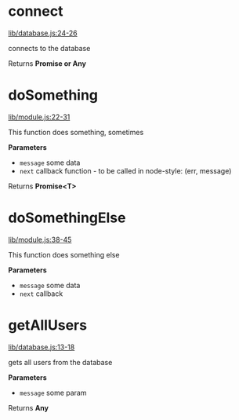 # connect

[lib/database.js:24-26](https://github.com/locator-kn/ms-sample/blob/136a52e1bec7a5f0183fc6d8e7f801b03b5960fb/lib/database.js#L24-L26 "Source code on GitHub")

connects to the database

Returns **Promise or Any** 

# doSomething

[lib/module.js:22-31](https://github.com/locator-kn/ms-sample/blob/136a52e1bec7a5f0183fc6d8e7f801b03b5960fb/lib/module.js#L22-L31 "Source code on GitHub")

This function does something, sometimes

**Parameters**

-   `message`  some data
-   `next`  callback function - to be called in node-style: (err, message)

Returns **Promise&lt;T&gt;** 

# doSomethingElse

[lib/module.js:38-45](https://github.com/locator-kn/ms-sample/blob/136a52e1bec7a5f0183fc6d8e7f801b03b5960fb/lib/module.js#L38-L45 "Source code on GitHub")

This function does something else

**Parameters**

-   `message`  some data
-   `next`  callback

# getAllUsers

[lib/database.js:13-18](https://github.com/locator-kn/ms-sample/blob/136a52e1bec7a5f0183fc6d8e7f801b03b5960fb/lib/database.js#L13-L18 "Source code on GitHub")

gets all users from the database

**Parameters**

-   `message`  some param

Returns **Any** 
